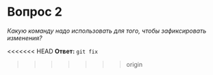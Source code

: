 # Вопрос 2

*Какую команду надо использовать для того, чтобы зафиксировать изменения?*

<<<<<<< HEAD
**Ответ:** `git fix`
>>>>>>> origin
